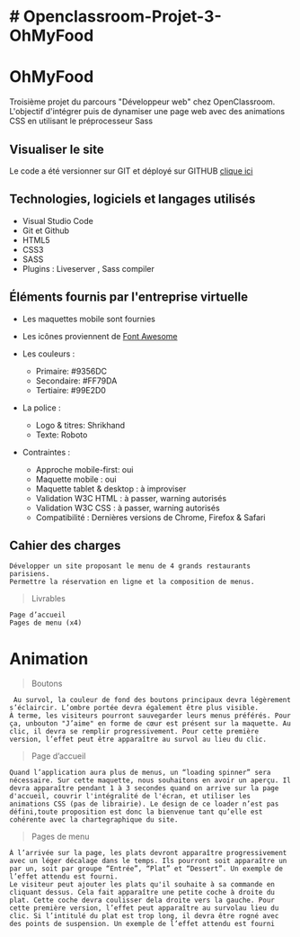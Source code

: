 # # Openclassroom-Projet-3-OhMyFood

# OhMyFood

Troisième projet du parcours "Développeur web" chez OpenClassroom. L'objectif d'intégrer puis de dynamiser une page web avec des animations CSS en utilisant le préprocesseur Sass

## Visualiser le site
Le code a été versionner sur GIT et déployé sur GITHUB [clique ici](https://mehdiboutab.github.io/MehdiBoutab_3_11102021/)

## Technologies, logiciels et langages utilisés
- Visual Studio Code
- Git et Github
- HTML5
- CSS3
- SASS
- Plugins : Liveserver , Sass compiler

## Éléments fournis par l'entreprise virtuelle
- Les maquettes mobile sont fournies
- Les icônes proviennent de [Font Awesome](https://fontawesome.com/)
- Les couleurs :     
    - Primaire: #9356DC
    - Secondaire: #FF79DA
    - Tertiaire: #99E2D0
- La police : 
    - Logo & titres: Shrikhand
    - Texte: Roboto

- Contraintes :
    - Approche mobile-first: oui
    - Maquette mobile : oui
    - Maquette tablet & desktop : à improviser
    - Validation W3C HTML : à passer, warning autorisés
    - Validation W3C CSS : à passer, warning autorisés
    - Compatibilité : Dernières versions de Chrome, Firefox & Safari


## Cahier des charges

    Développer un site proposant le menu de 4 grands restaurants parisiens.
    Permettre la réservation en ligne et la composition de menus.

> Livrables

    Page d’accueil
    Pages de menu (x4)

# Animation

> Boutons

     Au survol, la couleur de fond des boutons principaux devra légèrement s’éclaircir. L’ombre portée devra également être plus visible.
    À terme, les visiteurs pourront sauvegarder leurs menus préférés. Pour ça, unbouton "J’aime" en forme de cœur est présent sur la maquette. Au clic, il devra se remplir progressivement. Pour cette première version, l’effet peut être apparaître au survol au lieu du clic.

> Page d’accueil

    Quand l’application aura plus de menus, un “loading spinner” sera nécessaire. Sur cette maquette, nous souhaitons en avoir un aperçu. Il devra apparaître pendant 1 à 3 secondes quand on arrive sur la page d'accueil, couvrir l'intégralité de l'écran, et utiliser les animations CSS (pas de librairie). Le design de ce loader n’est pas défini,toute proposition est donc la bienvenue tant qu’elle est cohérente avec la chartegraphique du site.

>Pages de menu

    À l’arrivée sur la page, les plats devront apparaître progressivement avec un léger décalage dans le temps. Ils pourront soit apparaître un par un, soit par groupe “Entrée”, “Plat” et “Dessert”. Un exemple de l’effet attendu est fourni.
    Le visiteur peut ajouter les plats qu'il souhaite à sa commande en cliquant dessus. Cela fait apparaître une petite coche à droite du plat. Cette coche devra coulisser dela droite vers la gauche. Pour cette première version, l’effet peut apparaître au survolau lieu du clic. Si l’intitulé du plat est trop long, il devra être rogné avec des points de suspension. Un exemple de l’effet attendu est fourni
